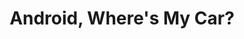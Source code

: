 ---
title: Android, Where's My Car?
level: 4
external: http://appinventor.mit.edu/explore/ai2/android-wheres-my-car.html
---